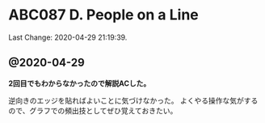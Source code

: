 # ABC087 D. People on a Line

Last Change: 2020-04-29 21:19:39.

## @2020-04-29

**2回目でもわからなかったので解説ACした。**

逆向きのエッジを貼ればよいことに気づけなかった。
よくやる操作な気がするので、グラフでの頻出技としてぜひ覚えておきたい。

